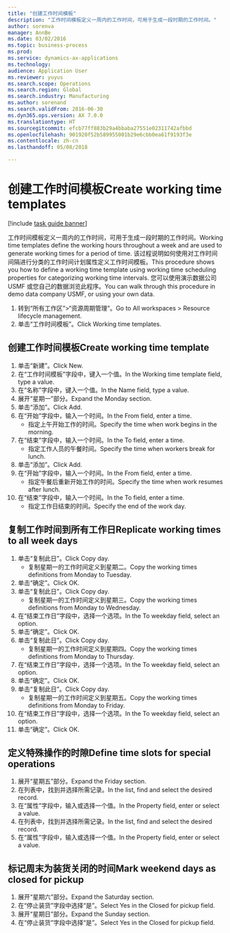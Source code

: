 ```yaml
--- 
title: "创建工作时间模板"
description: "工作时间模板定义一周内的工作时间，可用于生成一段时期的工作时间。"
author: sorenva
manager: AnnBe
ms.date: 03/02/2016
ms.topic: business-process
ms.prod: 
ms.service: dynamics-ax-applications
ms.technology: 
audience: Application User
ms.reviewer: yuyus
ms.search.scope: Operations
ms.search.region: Global
ms.search.industry: Manufacturing
ms.author: sorenand
ms.search.validFrom: 2016-06-30
ms.dyn365.ops.version: AX 7.0.0
ms.translationtype: HT
ms.sourcegitcommit: efcb77ff883b29a4bbaba27551e02311742afbbd
ms.openlocfilehash: 901920f52b589955001b29e6cbb0ea61f9193f3e
ms.contentlocale: zh-cn
ms.lasthandoff: 05/08/2018

---
```

# <a name="create-working-time-templates"></a><span data-ttu-id="37964-103">创建工作时间模板</span><span class="sxs-lookup"><span data-stu-id="37964-103">Create working time templates</span></span>

[!include [task guide banner](../../includes/task-guide-banner.md)]

<span data-ttu-id="37964-104">工作时间模板定义一周内的工作时间，可用于生成一段时期的工作时间。</span><span class="sxs-lookup"><span data-stu-id="37964-104">Working time templates define the working hours throughout a week and are used to generate working times for a period of time.</span></span> <span data-ttu-id="37964-105">该过程说明如何使用对工作时间间隔进行分类的工作时间计划属性定义工作时间模板。</span><span class="sxs-lookup"><span data-stu-id="37964-105">This procedure shows you how to define a working time template using working time scheduling properties for categorizing working time intervals.</span></span> <span data-ttu-id="37964-106">您可以使用演示数据公司 USMF 或您自己的数据浏览此程序。</span><span class="sxs-lookup"><span data-stu-id="37964-106">You can walk through this procedure in demo data company USMF, or using your own data.</span></span>

1. <span data-ttu-id="37964-107">转到“所有工作区”>“资源周期管理”。</span><span class="sxs-lookup"><span data-stu-id="37964-107">Go to All workspaces > Resource lifecycle management.</span></span>
2. <span data-ttu-id="37964-108">单击“工作时间模板”。</span><span class="sxs-lookup"><span data-stu-id="37964-108">Click Working time templates.</span></span>

## <a name="create-working-time-template"></a><span data-ttu-id="37964-109">创建工作时间模板</span><span class="sxs-lookup"><span data-stu-id="37964-109">Create working time template</span></span>
1. <span data-ttu-id="37964-110">单击“新建”。</span><span class="sxs-lookup"><span data-stu-id="37964-110">Click New.</span></span>
2. <span data-ttu-id="37964-111">在“工作时间模板”字段中，键入一个值。</span><span class="sxs-lookup"><span data-stu-id="37964-111">In the Working time template field, type a value.</span></span>
3. <span data-ttu-id="37964-112">在“名称”字段中，键入一个值。</span><span class="sxs-lookup"><span data-stu-id="37964-112">In the Name field, type a value.</span></span>
4. <span data-ttu-id="37964-113">展开“星期一”部分。</span><span class="sxs-lookup"><span data-stu-id="37964-113">Expand the Monday section.</span></span>
5. <span data-ttu-id="37964-114">单击“添加”。</span><span class="sxs-lookup"><span data-stu-id="37964-114">Click Add.</span></span>
6. <span data-ttu-id="37964-115">在“开始”字段中，输入一个时间。</span><span class="sxs-lookup"><span data-stu-id="37964-115">In the From field, enter a time.</span></span>
    * <span data-ttu-id="37964-116">指定上午开始工作的时间。</span><span class="sxs-lookup"><span data-stu-id="37964-116">Specify the time when work begins in the morning.</span></span>  
7. <span data-ttu-id="37964-117">在“结束”字段中，输入一个时间。</span><span class="sxs-lookup"><span data-stu-id="37964-117">In the To field, enter a time.</span></span>
    * <span data-ttu-id="37964-118">指定工作人员的午餐时间。</span><span class="sxs-lookup"><span data-stu-id="37964-118">Specify the time when workers break for lunch.</span></span>  
8. <span data-ttu-id="37964-119">单击“添加”。</span><span class="sxs-lookup"><span data-stu-id="37964-119">Click Add.</span></span>
9. <span data-ttu-id="37964-120">在“开始”字段中，输入一个时间。</span><span class="sxs-lookup"><span data-stu-id="37964-120">In the From field, enter a time.</span></span>
    * <span data-ttu-id="37964-121">指定午餐后重新开始工作的时间。</span><span class="sxs-lookup"><span data-stu-id="37964-121">Specify the time when work resumes after lunch.</span></span>  
10. <span data-ttu-id="37964-122">在“结束”字段中，输入一个时间。</span><span class="sxs-lookup"><span data-stu-id="37964-122">In the To field, enter a time.</span></span>
    * <span data-ttu-id="37964-123">指定工作日结束的时间。</span><span class="sxs-lookup"><span data-stu-id="37964-123">Specify the end of the work day.</span></span>  

## <a name="replicate-working-times-to-all-week-days"></a><span data-ttu-id="37964-124">复制工作时间到所有工作日</span><span class="sxs-lookup"><span data-stu-id="37964-124">Replicate working times to all week days</span></span>
1. <span data-ttu-id="37964-125">单击“复制此日”。</span><span class="sxs-lookup"><span data-stu-id="37964-125">Click Copy day.</span></span>
    * <span data-ttu-id="37964-126">复制星期一的工作时间定义到星期二。</span><span class="sxs-lookup"><span data-stu-id="37964-126">Copy the working times definitions from Monday to Tuesday.</span></span>  
2. <span data-ttu-id="37964-127">单击“确定”。</span><span class="sxs-lookup"><span data-stu-id="37964-127">Click OK.</span></span>
3. <span data-ttu-id="37964-128">单击“复制此日”。</span><span class="sxs-lookup"><span data-stu-id="37964-128">Click Copy day.</span></span>
    * <span data-ttu-id="37964-129">复制星期一的工作时间定义到星期三。</span><span class="sxs-lookup"><span data-stu-id="37964-129">Copy the working times definitions from Monday to Wednesday.</span></span>  
4. <span data-ttu-id="37964-130">在“结束工作日”字段中，选择一个选项。</span><span class="sxs-lookup"><span data-stu-id="37964-130">In the To weekday field, select an option.</span></span>
5. <span data-ttu-id="37964-131">单击“确定”。</span><span class="sxs-lookup"><span data-stu-id="37964-131">Click OK.</span></span>
6. <span data-ttu-id="37964-132">单击“复制此日”。</span><span class="sxs-lookup"><span data-stu-id="37964-132">Click Copy day.</span></span>
    * <span data-ttu-id="37964-133">复制星期一的工作时间定义到星期四。</span><span class="sxs-lookup"><span data-stu-id="37964-133">Copy the working times definitions from Monday to Thursday.</span></span>  
7. <span data-ttu-id="37964-134">在“结束工作日”字段中，选择一个选项。</span><span class="sxs-lookup"><span data-stu-id="37964-134">In the To weekday field, select an option.</span></span>
8. <span data-ttu-id="37964-135">单击“确定”。</span><span class="sxs-lookup"><span data-stu-id="37964-135">Click OK.</span></span>
9. <span data-ttu-id="37964-136">单击“复制此日”。</span><span class="sxs-lookup"><span data-stu-id="37964-136">Click Copy day.</span></span>
    * <span data-ttu-id="37964-137">复制星期一的工作时间定义到星期五。</span><span class="sxs-lookup"><span data-stu-id="37964-137">Copy the working times definitions from Monday to Friday.</span></span>  
10. <span data-ttu-id="37964-138">在“结束工作日”字段中，选择一个选项。</span><span class="sxs-lookup"><span data-stu-id="37964-138">In the To weekday field, select an option.</span></span>
11. <span data-ttu-id="37964-139">单击“确定”。</span><span class="sxs-lookup"><span data-stu-id="37964-139">Click OK.</span></span>

## <a name="define-time-slots-for-special-operations"></a><span data-ttu-id="37964-140">定义特殊操作的时隙</span><span class="sxs-lookup"><span data-stu-id="37964-140">Define time slots for special operations</span></span>
1. <span data-ttu-id="37964-141">展开“星期五”部分。</span><span class="sxs-lookup"><span data-stu-id="37964-141">Expand the Friday section.</span></span>
2. <span data-ttu-id="37964-142">在列表中，找到并选择所需记录。</span><span class="sxs-lookup"><span data-stu-id="37964-142">In the list, find and select the desired record.</span></span>
3. <span data-ttu-id="37964-143">在“属性”字段中，输入或选择一个值。</span><span class="sxs-lookup"><span data-stu-id="37964-143">In the Property field, enter or select a value.</span></span>
4. <span data-ttu-id="37964-144">在列表中，找到并选择所需记录。</span><span class="sxs-lookup"><span data-stu-id="37964-144">In the list, find and select the desired record.</span></span>
5. <span data-ttu-id="37964-145">在“属性”字段中，输入或选择一个值。</span><span class="sxs-lookup"><span data-stu-id="37964-145">In the Property field, enter or select a value.</span></span>

## <a name="mark-weekend-days-as-closed-for-pickup"></a><span data-ttu-id="37964-146">标记周末为装货关闭的时间</span><span class="sxs-lookup"><span data-stu-id="37964-146">Mark weekend days as closed for pickup</span></span>
1. <span data-ttu-id="37964-147">展开“星期六”部分。</span><span class="sxs-lookup"><span data-stu-id="37964-147">Expand the Saturday section.</span></span>
2. <span data-ttu-id="37964-148">在“停止装货”字段中选择“是”。</span><span class="sxs-lookup"><span data-stu-id="37964-148">Select Yes in the Closed for pickup field.</span></span>
3. <span data-ttu-id="37964-149">展开“星期日”部分。</span><span class="sxs-lookup"><span data-stu-id="37964-149">Expand the Sunday section.</span></span>
4. <span data-ttu-id="37964-150">在“停止装货”字段中选择“是”。</span><span class="sxs-lookup"><span data-stu-id="37964-150">Select Yes in the Closed for pickup field.</span></span>



